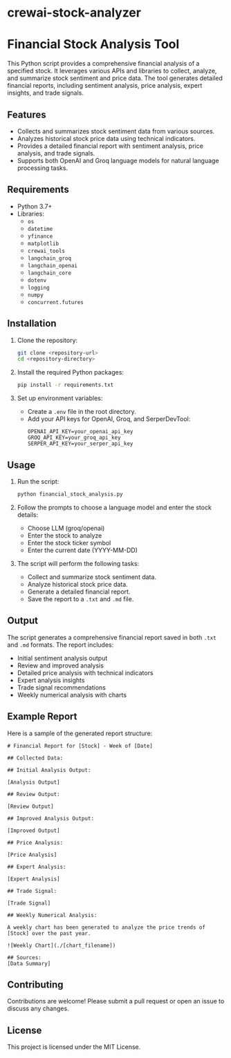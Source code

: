 # crewai-stock-analyzer


# Financial Stock Analysis Tool

This Python script provides a comprehensive financial analysis of a specified stock. It leverages various APIs and libraries to collect, analyze, and summarize stock sentiment and price data. The tool generates detailed financial reports, including sentiment analysis, price analysis, expert insights, and trade signals.

## Features

- Collects and summarizes stock sentiment data from various sources.
- Analyzes historical stock price data using technical indicators.
- Provides a detailed financial report with sentiment analysis, price analysis, and trade signals.
- Supports both OpenAI and Groq language models for natural language processing tasks.

## Requirements

- Python 3.7+
- Libraries:
  - `os`
  - `datetime`
  - `yfinance`
  - `matplotlib`
  - `crewai_tools`
  - `langchain_groq`
  - `langchain_openai`
  - `langchain_core`
  - `dotenv`
  - `logging`
  - `numpy`
  - `concurrent.futures`

## Installation

1. Clone the repository:
   ```bash
   git clone <repository-url>
   cd <repository-directory>
   ```

2. Install the required Python packages:
   ```bash
   pip install -r requirements.txt
   ```

3. Set up environment variables:
   - Create a `.env` file in the root directory.
   - Add your API keys for OpenAI, Groq, and SerperDevTool:
     ```env
     OPENAI_API_KEY=your_openai_api_key
     GROQ_API_KEY=your_groq_api_key
     SERPER_API_KEY=your_serper_api_key
     ```

## Usage

1. Run the script:
   ```bash
   python financial_stock_analysis.py
   ```

2. Follow the prompts to choose a language model and enter the stock details:
   - Choose LLM (groq/openai)
   - Enter the stock to analyze
   - Enter the stock ticker symbol
   - Enter the current date (YYYY-MM-DD)

3. The script will perform the following tasks:
   - Collect and summarize stock sentiment data.
   - Analyze historical stock price data.
   - Generate a detailed financial report.
   - Save the report to a `.txt` and `.md` file.

## Output

The script generates a comprehensive financial report saved in both `.txt` and `.md` formats. The report includes:

- Initial sentiment analysis output
- Review and improved analysis
- Detailed price analysis with technical indicators
- Expert analysis insights
- Trade signal recommendations
- Weekly numerical analysis with charts

## Example Report

Here is a sample of the generated report structure:

```
# Financial Report for [Stock] - Week of [Date]

## Collected Data:

## Initial Analysis Output:

[Analysis Output]

## Review Output:

[Review Output]

## Improved Analysis Output:

[Improved Output]

## Price Analysis:

[Price Analysis]

## Expert Analysis:

[Expert Analysis]

## Trade Signal:

[Trade Signal]

## Weekly Numerical Analysis:

A weekly chart has been generated to analyze the price trends of [Stock] over the past year.

![Weekly Chart](./[chart_filename])

## Sources:
[Data Summary]
```

## Contributing

Contributions are welcome! Please submit a pull request or open an issue to discuss any changes.

## License

This project is licensed under the MIT License.
